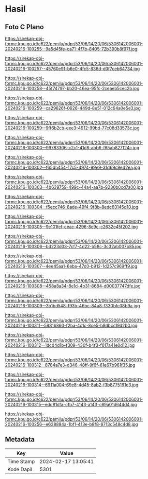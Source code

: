 # Hasil

## Foto C Plano

https://sirekap-obj-formc.kpu.go.id/c622/pemilu/pdpr/53/06/14/20/06/5306142006001-20240216-100255--9a5d45fe-ca71-4f7b-8405-72b390b8f97f.jpg

https://sirekap-obj-formc.kpu.go.id/c622/pemilu/pdpr/53/06/14/20/06/5306142006001-20240216-100257--45760e91-b6e0-4fc5-836d-d0f7ceb64734.jpg

https://sirekap-obj-formc.kpu.go.id/c622/pemilu/pdpr/53/06/14/20/06/5306142006001-20240216-100258--45f74797-bb20-46ea-95fc-2ceaeb5cec2b.jpg

https://sirekap-obj-formc.kpu.go.id/c622/pemilu/pdpr/53/06/14/20/06/5306142006001-20240216-100259--ca29826f-0926-449d-8e51-012c94a0e5e3.jpg

https://sirekap-obj-formc.kpu.go.id/c622/pemilu/pdpr/53/06/14/20/06/5306142006001-20240216-100259--9ff6b2cb-eee3-4912-99bd-77c08d33573c.jpg

https://sirekap-obj-formc.kpu.go.id/c622/pemilu/pdpr/53/06/14/20/06/5306142006001-20240216-100300--99783306-c2c1-41d8-abb6-f65ab827124c.jpg

https://sirekap-obj-formc.kpu.go.id/c622/pemilu/pdpr/53/06/14/20/06/5306142006001-20240216-100302--f65db454-17c5-4974-99e9-31d69c9e42ea.jpg

https://sirekap-obj-formc.kpu.go.id/c622/pemilu/pdpr/53/06/14/20/06/5306142006001-20240216-100303--4b639759-499c-44a4-aa7b-9230b0cd7a00.jpg

https://sirekap-obj-formc.kpu.go.id/c622/pemilu/pdpr/53/06/14/20/06/5306142006001-20240216-100304--f5ecc746-8ade-49f4-9f8b-8edc60145d10.jpg

https://sirekap-obj-formc.kpu.go.id/c622/pemilu/pdpr/53/06/14/20/06/5306142006001-20240216-100305--9e101fef-ceac-4296-8c9c-c2632e45f202.jpg

https://sirekap-obj-formc.kpu.go.id/c622/pemilu/pdpr/53/06/14/20/06/5306142006001-20240216-100306--bd223d03-7cf7-4d22-b58c-3c32ab007b85.jpg

https://sirekap-obj-formc.kpu.go.id/c622/pemilu/pdpr/53/06/14/20/06/5306142006001-20240216-100307--4ee45aa1-6eba-47d0-b912-1d257c969ff9.jpg

https://sirekap-obj-formc.kpu.go.id/c622/pemilu/pdpr/53/06/14/20/06/5306142006001-20240216-100308--458a8a34-8e1d-4b31-8684-d00037747dfe.jpg

https://sirekap-obj-formc.kpu.go.id/c622/pemilu/pdpr/53/06/14/20/06/5306142006001-20240216-100309--3b1bd548-f93b-46bc-84a8-f330bfc08b9a.jpg

https://sirekap-obj-formc.kpu.go.id/c622/pemilu/pdpr/53/06/14/20/06/5306142006001-20240216-100311--58816860-f2ba-4c1c-8ce5-b8dbcc19d2b0.jpg

https://sirekap-obj-formc.kpu.go.id/c622/pemilu/pdpr/53/06/14/20/06/5306142006001-20240216-100312--1dcd4d1b-f309-430f-b4f3-f017a41e0d12.jpg

https://sirekap-obj-formc.kpu.go.id/c622/pemilu/pdpr/53/06/14/20/06/5306142006001-20240216-100312--8784a7e3-d346-48ff-9f6f-61e67b961f35.jpg

https://sirekap-obj-formc.kpu.go.id/c622/pemilu/pdpr/53/06/14/20/06/5306142006001-20240216-100314--6911a004-69e8-4d45-8ab2-f3b8775161e3.jpg

https://sirekap-obj-formc.kpu.go.id/c622/pemilu/pdpr/53/06/14/20/06/5306142006001-20240216-100315--edd81dfa-cfb7-4143-a143-c69a01d644d4.jpg

https://sirekap-obj-formc.kpu.go.id/c622/pemilu/pdpr/53/06/14/20/06/5306142006001-20240216-100256--e638884a-1bf1-413e-b8f8-9713c548c4d8.jpg


## Metadata

| Key        | Value               |
| ---------- | ------------------- |
| Time Stamp | 2024-02-17 13:05:41 |
| Kode Dapil | 5301                |



